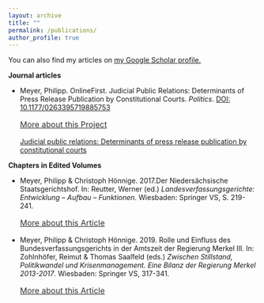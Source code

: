 ```yaml
---
layout: archive
title: ""
permalink: /publications/
author_profile: true
---
```


<script type='text/javascript' src='https://d1bxh8uas1mnw7.cloudfront.net/assets/embed.js'></script>
<script type="text/javascript" src="//cdn.plu.mx/widget-popup.js"></script>

You can also find my articles on <u><a href="https://scholar.google.de/citations?user=mk7kDiQAAAAJ&hl=de">my Google Scholar profile</a>.</u>

<b>Journal articles</b>

-  Meyer, Philipp. OnlineFirst. Judicial Public Relations: Determinants of Press Release Publication by Constitutional Courts. <i>Politics</i>. [DOI: 10.1177/0263395719885753](https://doi.org/10.1177/0263395719885753) 
    <p style="line-height: 1.5;" align="left"><span style="font-size: medium;"><a style="line-height: 1.5;" href="https://phimeyer.github.io/publication/2019a-Meyer"><span style="color: #333333;"><span style="font-size: medium;">More about this Project</span></span></a>
    <body>
    <div id="leftOne" class='altmetric-embed' data-badge-type='donut' data-doi="https://doi.org/10.1177/0263395719885753"></div>
    <div id="rightOne"><a href="https://plu.mx/plum/a/?doi=10.1177%2F0263395719885753" data-popup="right" data-size="medium" class="plumx-plum-print-popup plum-bigben-theme" data-site="plum" data-hide-when-empty="true" data-pass-hidden-categories="true">Judicial public relations: Determinants of press release publication by constitutional courts</a></div>
    </body>
<b>Chapters in Edited Volumes</b>

- Meyer, Philipp & Christoph Hönnige. 2017.Der Niedersächsische Staatsgerichtshof. In: Reutter, Werner (ed.) <i>Landesverfassungsgerichte: Entwicklung – Aufbau – Funktionen</i>. Wiesbaden: Springer VS, S. 219-241.
    <p style="line-height: 1.5;" align="left"><span style="font-size: medium;"><a style="line-height: 1.5;" href="https://phimeyer.github.io/publication/2017-Reutter"><span style="color: #333333;"><span style="font-size: medium;">More about this Article</span></span></a>


- Meyer, Philipp & Christoph Hönnige. 2019. Rolle und Einfluss des Bundesverfassungsgerichts in der Amtszeit der Regierung Merkel III. In: Zohlnhöfer, Reimut & Thomas Saalfeld (eds.) <i>Zwischen Stillstand, Politikwandel und Krisenmanagement. Eine Bilanz der Regierung Merkel 2013-2017</i>. Wiesbaden: Springer VS, 317-341.
    <p style="line-height: 1.5;" align="left"><span style="font-size: medium;"><a style="line-height: 1.5;" href="https://phimeyer.github.io/publication/2019-ZohlnhoeferSaalfeld"><span style="color: #333333;"><span style="font-size: medium;">More about this Article</span></span></a>
